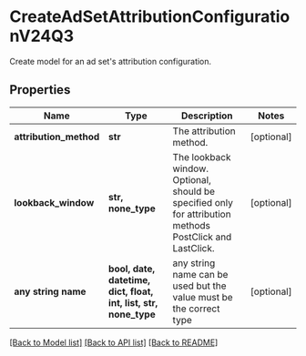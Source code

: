 # CreateAdSetAttributionConfigurationV24Q3

Create model for an ad set's attribution configuration.

## Properties
Name | Type | Description | Notes
------------ | ------------- | ------------- | -------------
**attribution_method** | **str** | The attribution method. | [optional] 
**lookback_window** | **str, none_type** | The lookback window. Optional, should be specified only for attribution methods PostClick and LastClick. | [optional] 
**any string name** | **bool, date, datetime, dict, float, int, list, str, none_type** | any string name can be used but the value must be the correct type | [optional]

[[Back to Model list]](../README.md#documentation-for-models) [[Back to API list]](../README.md#documentation-for-api-endpoints) [[Back to README]](../README.md)


